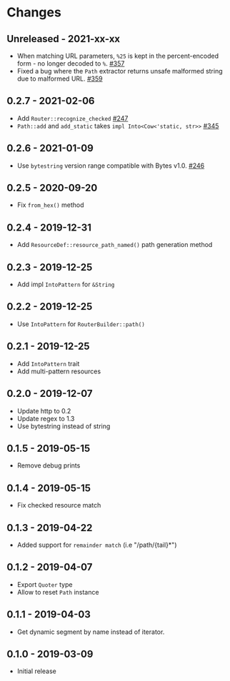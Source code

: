 # Changes

## Unreleased - 2021-xx-xx
* When matching URL parameters, `%25` is kept in the percent-encoded form - no longer decoded to `%`. [#357]
* Fixed a bug where the `Path` extractor returns unsafe malformed string due to malformed URL. [#359]

[#357]: https://github.com/actix/actix-net/pull/357
[#359]: https://github.com/actix/actix-net/pull/359


## 0.2.7 - 2021-02-06
* Add `Router::recognize_checked` [#247]
* `Path::add` and `add_static` takes `impl Into<Cow<'static, str>>` [#345]

[#247]: https://github.com/actix/actix-net/pull/247
[#345]: https://github.com/actix/actix-net/pull/345

## 0.2.6 - 2021-01-09
* Use `bytestring` version range compatible with Bytes v1.0. [#246]

[#246]: https://github.com/actix/actix-net/pull/246


## 0.2.5 - 2020-09-20
* Fix `from_hex()` method


## 0.2.4 - 2019-12-31
* Add `ResourceDef::resource_path_named()` path generation method


## 0.2.3 - 2019-12-25
* Add impl `IntoPattern` for `&String`


## 0.2.2 - 2019-12-25
* Use `IntoPattern` for `RouterBuilder::path()`


## 0.2.1 - 2019-12-25
* Add `IntoPattern` trait
* Add multi-pattern resources


## 0.2.0 - 2019-12-07
* Update http to 0.2
* Update regex to 1.3
* Use bytestring instead of string


## 0.1.5 - 2019-05-15
* Remove debug prints


## 0.1.4 - 2019-05-15
* Fix checked resource match


## 0.1.3 - 2019-04-22
* Added support for `remainder match` (i.e "/path/{tail}*")


## 0.1.2 - 2019-04-07
* Export `Quoter` type
* Allow to reset `Path` instance


## 0.1.1 - 2019-04-03
* Get dynamic segment by name instead of iterator.


## 0.1.0 - 2019-03-09
* Initial release
